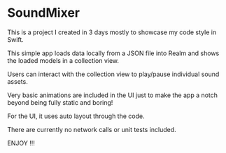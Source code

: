 # SoundMixer

This is a project I created in 3 days mostly to showcase my code style in Swift.

This simple app loads data locally from a JSON file into Realm and shows the loaded models in a collection view.

Users can interact with the collection view to play/pause individual sound assets.

Very basic animations are included in the UI just to make the app a notch beyond being fully static and boring!

For the UI, it uses auto layout through the code.

There are currently no network calls or unit tests included.

ENJOY !!!
